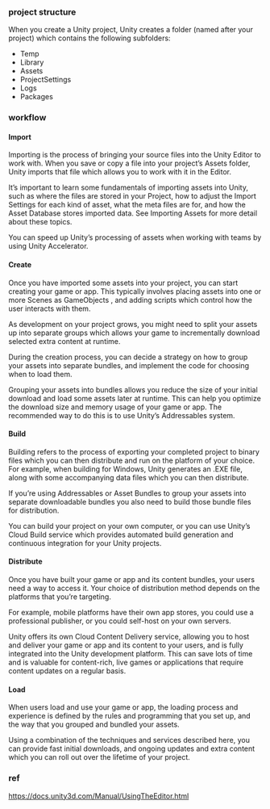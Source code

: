 ### project structure
When you create a Unity project, Unity creates a folder (named after your project) which contains the following subfolders:

- Temp
- Library
- Assets
- ProjectSettings
- Logs
- Packages

### workflow
#### Import
Importing is the process of bringing your source files into the Unity Editor to work with. When you save or copy a file into your project’s Assets folder, Unity imports that file which allows you to work with it in the Editor.

It’s important to learn some fundamentals of importing assets into Unity, such as where the files are stored in your Project, how to adjust the Import Settings for each kind of asset, what the meta files are for, and how the Asset Database stores imported data. See Importing Assets for more detail about these topics.

You can speed up Unity’s processing of assets when working with teams by using Unity Accelerator.

#### Create
Once you have imported some assets into your project, you can start creating your game or app. This typically involves placing assets into one or more Scenes
 as GameObjects
, and adding scripts
 which control how the user interacts with them.

As development on your project grows, you might need to split your assets up into separate groups which allows your game to incrementally download selected extra content at runtime.

During the creation process, you can decide a strategy on how to group your assets into separate bundles, and implement the code for choosing when to load them.

Grouping your assets into bundles allows you reduce the size of your initial download and load some assets later at runtime. This can help you optimize the download size and memory usage of your game or app. The recommended way to do this is to use Unity’s Addressables system.

#### Build
Building refers to the process of exporting your completed project to binary files which you can then distribute and run on the platform of your choice. For example, when building for Windows, Unity generates an .EXE file, along with some accompanying data files which you can then distribute.

If you’re using Addressables or Asset Bundles to group your assets into separate downloadable bundles you also need to build those bundle files for distribution.

You can build your project on your own computer, or you can use Unity’s Cloud Build service which provides automated build generation and continuous integration for your Unity projects.

#### Distribute
Once you have built your game or app and its content bundles, your users need a way to access it. Your choice of distribution method depends on the platforms that you’re targeting.

For example, mobile platforms have their own app stores, you could use a professional publisher, or you could self-host on your own servers.

Unity offers its own Cloud Content Delivery service, allowing you to host and deliver your game or app and its content to your users, and is fully integrated into the Unity development platform. This can save lots of time and is valuable for content-rich, live games or applications that require content updates on a regular basis.

#### Load
When users load and use your game or app, the loading process and experience is defined by the rules and programming that you set up, and the way that you grouped and bundled your assets.

Using a combination of the techniques and services described here, you can provide fast initial downloads, and ongoing updates and extra content which you can roll out over the lifetime of your project.




### ref
https://docs.unity3d.com/Manual/UsingTheEditor.html
